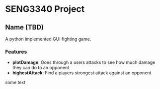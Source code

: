 # SENG3340 Project

## Name (TBD)

A python implemented GUI fighting game.

### Features
- **plotDamage**: Goes through a users attacks to see how much damage they can do to an opponent
- **highestAttack**: Find a players strongest attack against an opponent

some text